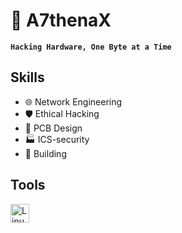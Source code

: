 # 💾 A7thenaX

**`Hacking Hardware, One Byte at a Time`**

## Skills
- 🌐 Network Engineering
- 🛡️ Ethical Hacking  
- 🔬 PCB Design
- 🏭 ICS-security
- 🔧 Building

## Tools
<img align="left" alt="Linux" width="30px" style="padding-right:10px;" src="https://cdn.jsdelivr.net/gh/devicons/devicon/icons/linux/linux-original.svg" />
